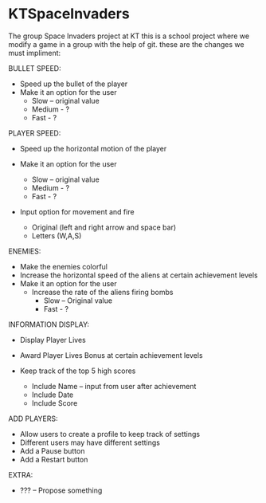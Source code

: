 # KTSpaceInvaders
The group Space Invaders project at KT
this is a school project where we modify a game in a group with the help of git.
these are the changes we must impliment:

BULLET SPEED:
- Speed up the bullet of the player
- Make it an option for the user
	- Slow – original value
	- Medium - ?
	- Fast - ?

PLAYER SPEED:
- Speed up the horizontal motion of the player
- Make it an option for the user
	- Slow – original value
	- Medium - ?
	- Fast - ?

- Input option for movement and fire
	- Original (left and right arrow and space bar)
	- Letters (W,A,S)

ENEMIES:
- Make the enemies colorful
- Increase the horizontal speed of the aliens at certain achievement levels
- Make it an option for the user
	- Increase the rate of the aliens firing bombs
		- Slow – Original value
		- Fast - ?

INFORMATION DISPLAY:
- Display Player Lives
- Award Player Lives Bonus at certain achievement levels

- Keep track of the top 5 high scores
	- Include Name – input from user after achievement
	- Include Date
	- Include Score

ADD PLAYERS:
- Allow users to create a profile to keep track of settings
- Different users may have different settings
- Add a Pause button
- Add a Restart button

EXTRA:
- ??? – Propose something
